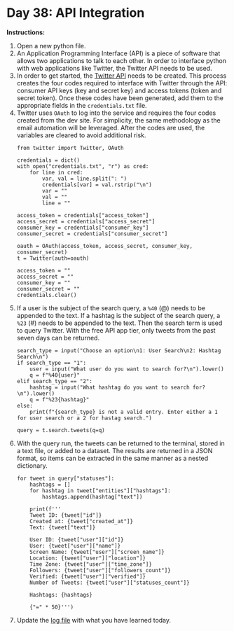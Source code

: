 # Day 38: API Integration
**Instructions:** 
1. Open a new python file.
2. An Application Programming Interface (API) is a piece of software that allows two applications to talk to each other. In order to interface python with web applications like Twitter, the Twitter API needs to be used.
3. In order to get started, the [Twitter API](https://developer.twitter.com/en/docs) needs to be created. This process creates the four codes required to interface with Twitter through the API: consumer API keys (key and secret key) and access tokens (token and secret token). Once these codes have been generated, add them to the appropriate fields in the `credentials.txt` file.
4. Twitter uses `OAuth` to log into the service and requires the four codes created from the dev site. For simplicity, the same methodology as the email automation will be leveraged. After the codes are used, the variables are cleared to avoid additional risk. 
    ```
    from twitter import Twitter, OAuth

    credentials = dict()
    with open("credentials.txt", "r") as cred:
        for line in cred:
            var, val = line.split(": ")
            credentials[var] = val.rstrip("\n")
            var = ""
            val = ""
            line = ""

    access_token = credentials["access_token"]
    access_secret = credentials["access_secret"]
    consumer_key = credentials["consumer_key"]
    consumer_secret = credentials["consumer_secret"]

    oauth = OAuth(access_token, access_secret, consumer_key, consumer_secret)
    t = Twitter(auth=oauth)

    access_token = ""
    access_secret = ""
    consumer_key = ""
    consumer_secret = ""
    credentials.clear()
    ```
5. If a user is the subject of the search query, a `%40` (@) needs to be appended to the text. If a hashtag is the subject of the search query, a `%23` (#) needs to be appended to the text. Then the search term is used to query Twitter. With the free API app tier, only tweets from the past seven days can be returned.
    ```
    search_type = input("Choose an option\n1: User Search\n2: Hashtag Search\n")
    if search_type == "1":
        user = input("What user do you want to search for?\n").lower()
        q = f"%40{user}"
    elif search_type == "2":
        hashtag = input("What hashtag do you want to search for?\n").lower()
        q = f"%23{hashtag}"
    else:
        print(f"{search_type} is not a valid entry. Enter either a 1 for user search or a 2 for hastag search.")
    
    query = t.search.tweets(q=q)
    ```
6. With the query run, the tweets can be returned to the terminal, stored in a text file, or added to a dataset. The results are returned in a JSON format, so items can be extracted in the same manner as a nested dictionary.
    ```
    for tweet in query["statuses"]:
        hashtags = []
        for hashtag in tweet["entities"]["hashtags"]:
            hashtags.append(hashtag["text"])

        print(f'''
        Tweet ID: {tweet["id"]}
        Created at: {tweet["created_at"]}
        Text: {tweet["text"]}
    
        User ID: {tweet["user"]["id"]}
        User: {tweet["user"]["name"]}
        Screen Name: {tweet["user"]["screen_name"]}
        Location: {tweet["user"]["location"]}
        Time Zone: {tweet["user"]["time_zone"]}
        Followers: {tweet["user"]["followers_count"]}
        Verified: {tweet["user"]["verified"]}
        Number of Tweets: {tweet["user"]["statuses_count"]}
    
        Hashtags: {hashtags}
    
        {"=" * 50}''')
    ```
7. Update the [log file](../../../../Downloads/100DaysPython-master%203/log.md) with what you have learned today.
